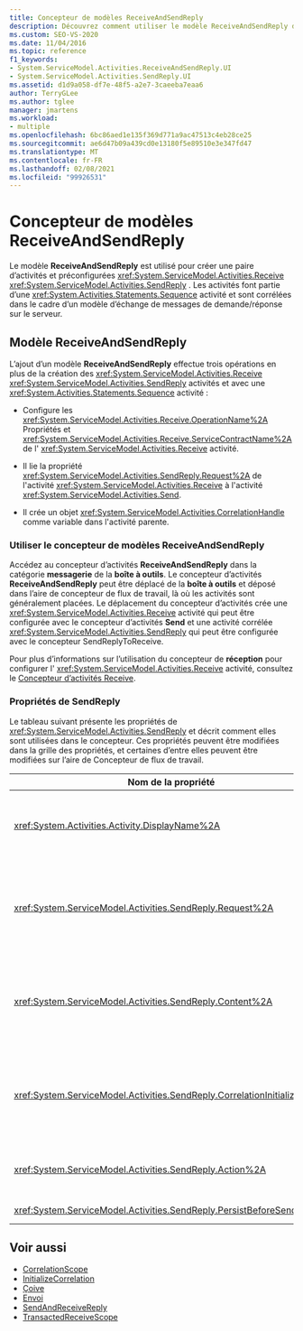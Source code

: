 ```yaml
---
title: Concepteur de modèles ReceiveAndSendReply
description: Découvrez comment utiliser le modèle ReceiveAndSendReply dans Concepteur de flux de travail pour créer une paire d’activités Receive et SendReply préconfigurées.
ms.custom: SEO-VS-2020
ms.date: 11/04/2016
ms.topic: reference
f1_keywords:
- System.ServiceModel.Activities.ReceiveAndSendReply.UI
- System.ServiceModel.Activities.SendReply.UI
ms.assetid: d1d9a058-df7e-48f5-a2e7-3caeeba7eaa6
author: TerryGLee
ms.author: tglee
manager: jmartens
ms.workload:
- multiple
ms.openlocfilehash: 6bc86aed1e135f369d771a9ac47513c4eb28ce25
ms.sourcegitcommit: ae6d47b09a439cd0e13180f5e89510e3e347fd47
ms.translationtype: MT
ms.contentlocale: fr-FR
ms.lasthandoff: 02/08/2021
ms.locfileid: "99926531"
---
```

# <a name="receiveandsendreply-template-designer"></a>Concepteur de modèles ReceiveAndSendReply

Le modèle **ReceiveAndSendReply** est utilisé pour créer une paire d’activités et préconfigurées <xref:System.ServiceModel.Activities.Receive> <xref:System.ServiceModel.Activities.SendReply> . Les activités font partie d’une <xref:System.Activities.Statements.Sequence> activité et sont corrélées dans le cadre d’un modèle d’échange de messages de demande/réponse sur le serveur.

## <a name="the-receiveandsendreply-template"></a>Modèle ReceiveAndSendReply

L’ajout d’un modèle **ReceiveAndSendReply** effectue trois opérations en plus de la création des <xref:System.ServiceModel.Activities.Receive> <xref:System.ServiceModel.Activities.SendReply> activités et avec une <xref:System.Activities.Statements.Sequence> activité :

- Configure les <xref:System.ServiceModel.Activities.Receive.OperationName%2A> Propriétés et <xref:System.ServiceModel.Activities.Receive.ServiceContractName%2A> de l' <xref:System.ServiceModel.Activities.Receive> activité.

- Il lie la propriété <xref:System.ServiceModel.Activities.SendReply.Request%2A> de l'activité <xref:System.ServiceModel.Activities.Receive> à l'activité <xref:System.ServiceModel.Activities.Send>.

- Il crée un objet <xref:System.ServiceModel.Activities.CorrelationHandle> comme variable dans l'activité parente.

### <a name="use-the-receiveandsendreply-template-designer"></a>Utiliser le concepteur de modèles ReceiveAndSendReply

Accédez au concepteur d’activités **ReceiveAndSendReply** dans la catégorie **messagerie** de la **boîte à outils**. Le concepteur d’activités **ReceiveAndSendReply** peut être déplacé de la **boîte à outils** et déposé dans l’aire de concepteur de flux de travail, là où les activités sont généralement placées. Le déplacement du concepteur d’activités crée une <xref:System.ServiceModel.Activities.Receive> activité qui peut être configurée avec le concepteur d’activités **Send** et une activité corrélée <xref:System.ServiceModel.Activities.SendReply> qui peut être configurée avec le concepteur SendReplyToReceive.

Pour plus d’informations sur l’utilisation du concepteur de **réception** pour configurer l' <xref:System.ServiceModel.Activities.Receive> activité, consultez le [Concepteur d’activités Receive](../workflow-designer/receive-activity-designer.md).

### <a name="properties-of-sendreply"></a>Propriétés de SendReply

Le tableau suivant présente les propriétés de <xref:System.ServiceModel.Activities.SendReply> et décrit comment elles sont utilisées dans le concepteur. Ces propriétés peuvent être modifiées dans la grille des propriétés, et certaines d’entre elles peuvent être modifiées sur l’aire de Concepteur de flux de travail.

| Nom de la propriété | Obligatoire | Usage |
|-|----------|-|
| <xref:System.Activities.Activity.DisplayName%2A> | False | Nom convivial facultatif de l'activité <xref:System.ServiceModel.Activities.SendReply>. La valeur par défaut est SendReplyToReceive.<br /><br /> Bien que l’utilisation d’une valeur non définie par défaut pour l’option convivial <xref:System.Activities.Activity.DisplayName%2A> ne soit pas strictement obligatoire, il est préférable d’utiliser une telle valeur. |
| <xref:System.ServiceModel.Activities.SendReply.Request%2A> | True | Référence à l'activité <xref:System.ServiceModel.Activities.Receive> associée à cette activité <xref:System.ServiceModel.Activities.SendReply>. Cette propriété ne doit pas être **null**. <xref:System.ServiceModel.Activities.Receive><xref:System.ServiceModel.Activities.SendReply>les activités et sont utilisées ensemble sur le serveur pour modéliser un modèle de messagerie de demande/réponse. Cette propriété spécifie l'activité <xref:System.ServiceModel.Activities.Send> qui est associée. Dans le concepteur, vous ne pouvez pas modifier cette propriété, car elle est automatiquement liée à l' <xref:System.ServiceModel.Activities.Send> activité à partir de laquelle vous avez créé l' <xref:System.ServiceModel.Activities.SendReply> activité. |
| <xref:System.ServiceModel.Activities.SendReply.Content%2A> | False | Spécifie le contenu du message ou du paramètre à recevoir. Il peut s'agir d'une activité <xref:System.ServiceModel.Activities.ReceiveMessageContent> ou d'une activité <xref:System.ServiceModel.Activities.ReceiveParametersContent>. Modifiez cette propriété en cliquant sur le bouton de sélection en regard du champ **contenu** dans la grille des propriétés, ou en cliquant sur le bouton **définir** en regard de l’étiquette **contenu** dans l’aire du concepteur d’activités **Receive** . Les deux affichent la boîte de dialogue **définition du contenu** . Pour plus d’informations sur l’utilisation de cette zone, consultez la rubrique de la boîte de [dialogue Définition du contenu](../workflow-designer/content-definition-dialog-box.md) . |
| <xref:System.ServiceModel.Activities.SendReply.CorrelationInitializers%2A> | False | Spécifie la collection d’objets <xref:System.ServiceModel.Activities.CorrelationInitializer> initialisant plusieurs objets <xref:System.ServiceModel.Activities.CorrelationHandle> qui configurent cette activité <xref:System.ServiceModel.Activities.Receive> dans le workflow. Cliquez sur le bouton de sélection en regard de la <xref:System.ServiceModel.Activities.SendReply.CorrelationInitializers%2A> propriété dans la grille des propriétés pour ouvrir la boîte de dialogue **Ajouter des initialiseurs de corrélation** . Pour plus d’informations sur l’utilisation de cette zone, consultez la rubrique de la boîte de [dialogue Ajouter un CorrelationInitializers](../workflow-designer/add-correlationinitializers-dialog-box.md) . |
| <xref:System.ServiceModel.Activities.SendReply.Action%2A> | False | Spécifie l'en-tête Action header du message. S’il n’est pas défini explicitement, sa valeur par défaut est :<br /><br /> `https://tempuri.org/{service contract namespace}/{service contract name}/{operation name}` |
| <xref:System.ServiceModel.Activities.SendReply.PersistBeforeSend%2A> | False | Spécifie si l'instance de workflow doit être persistante avant que le message de réponse ne soit envoyé. La valeur par défaut est **false**. |

## <a name="see-also"></a>Voir aussi

- [CorrelationScope](../workflow-designer/correlationscope-activity-designer.md)
- [InitializeCorrelation](../workflow-designer/initializecorrelation-activity-designer.md)
- [Çoive](../workflow-designer/receive-activity-designer.md)
- [Envoi](../workflow-designer/send-activity-designer.md)
- [SendAndReceiveReply](../workflow-designer/sendandreceivereply-template-designer.md)
- [TransactedReceiveScope](../workflow-designer/transactedreceivescope-activity-designer.md)